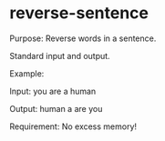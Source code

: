 # reverse-sentence
Purpose: Reverse words in a sentence.

Standard input and output.

Example:
  
  Input: you are a human
  
  Output: human a are you
  
Requirement: No excess memory!
